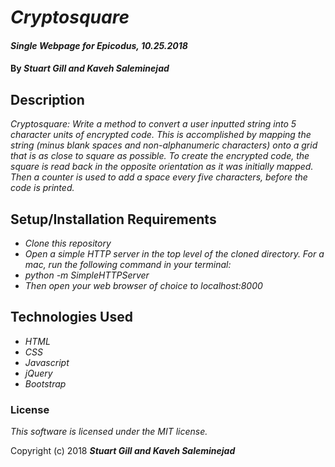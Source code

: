 # _Cryptosquare_

#### _Single Webpage for Epicodus, 10.25.2018_

#### By _**Stuart Gill and Kaveh Saleminejad**_

## Description

_Cryptosquare: Write a method to convert a user inputted string into 5 character units of encrypted code. This is accomplished by mapping the string (minus blank spaces and non-alphanumeric characters) onto a grid that is as close to square as possible. To create the encrypted code, the square is read back in the opposite orientation as it was initially mapped. Then a counter is used to add a space every five characters, before the code is printed._

## Setup/Installation Requirements

* _Clone this repository_
* _Open a simple HTTP server in the top level of the cloned directory. For a mac, run the following command in your terminal:_   
* _python -m SimpleHTTPServer_
* _Then open your web browser of choice to localhost:8000_

## Technologies Used

* _HTML_
* _CSS_
* _Javascript_
* _jQuery_
* _Bootstrap_

### License

*This software is licensed under the MIT license.*

Copyright (c) 2018 **_Stuart Gill and Kaveh Saleminejad_**

